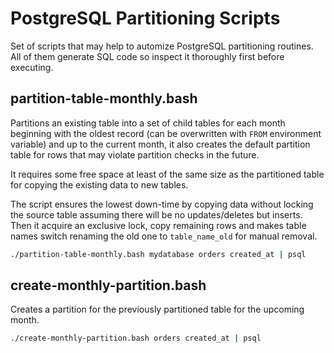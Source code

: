 # PostgreSQL Partitioning Scripts

Set of scripts that may help to automize PostgreSQL partitioning routines. All of them generate SQL code so inspect it thoroughly first before executing.

## partition-table-monthly.bash

Partitions an existing table into a set of child tables for each month beginning with the oldest record (can be overwritten with `FROM` environment variable) and up to the current month, it also creates the default partition table for rows that may violate partition checks in the future.

It requires some free space at least of the same size as the partitioned table for copying the existing data to new tables.

The script ensures the lowest down-time by copying data without locking the source table assuming there will be no updates/deletes but inserts. Then it acquire an exclusive lock, copy remaining rows and makes table names switch renaming the old one to `table_name_old` for manual removal.

```bash
./partition-table-monthly.bash mydatabase orders created_at | psql
```

## create-monthly-partition.bash

Creates a partition for the previously partitioned table for the upcoming month.

```bash
./create-monthly-partition.bash orders created_at | psql
```
